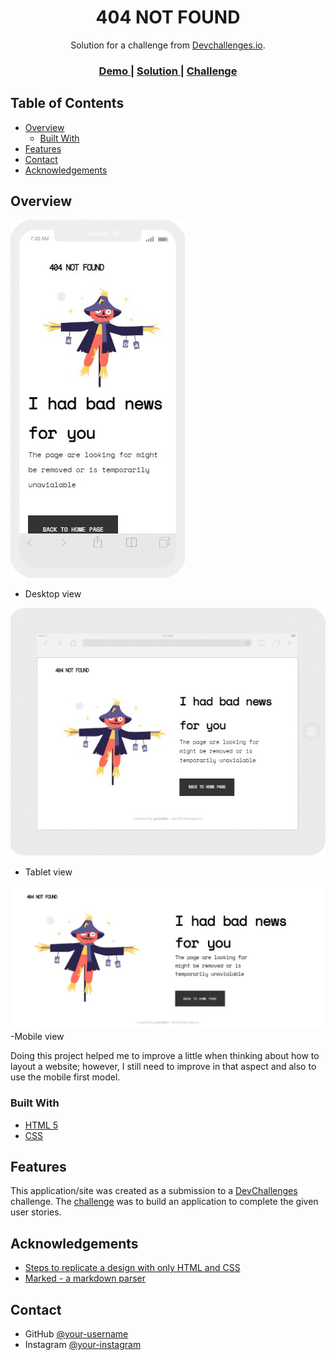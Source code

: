 <h1 align="center">404 NOT FOUND</h1>

<div align="center">
   Solution for a challenge from  <a href="http://devchallenges.io" target="_blank">Devchallenges.io</a>.
</div>

<div align="center">
  <h3>
    <a href="https://yomidev.github.io/404-not-found/">
      Demo
    </a>
    <span> | </span>
    <a href="https://github.com/yomidev/404-not-found">
      Solution
    </a>
    <span> | </span>
    <a href="https://devchallenges.io/challenges/wBunSb7FPrIepJZAg0sY">
      Challenge
    </a>
  </h3>
</div>

<!-- TABLE OF CONTENTS -->

## Table of Contents

- [Overview](#overview)
  - [Built With](#built-with)
- [Features](#features)
- [Contact](#contact)
- [Acknowledgements](#acknowledgements)

<!-- OVERVIEW -->

## Overview

![screenshot](https://github.com/yomidev/404-not-found/blob/main/screenshots/screen1.jpg)
 - Desktop view

 ![screenshot](https://github.com/yomidev/404-not-found/blob/main/screenshots/screen2.jpg)
 - Tablet view

 ![screenshot](https://github.com/yomidev/404-not-found/blob/main/screenshots/screen3.jpg)
 -Mobile view

 Doing this project helped me to improve a little when thinking about how to layout a website; however, I still need to improve in that aspect and also to use the mobile first model.


### Built With

<!-- This section should list any major frameworks that you built your project using. Here are a few examples.-->

- [HTML 5](https://developer.mozilla.org/es/docs/Glossary/HTML5)
- [CSS](https://www.w3schools.com/css/)


## Features

<!-- List the features of your application or follow the template. Don't share the figma file here :) -->

This application/site was created as a submission to a [DevChallenges](https://devchallenges.io/challenges) challenge. The [challenge](https://devchallenges.io/challenges/wBunSb7FPrIepJZAg0sY) was to build an application to complete the given user stories.


## Acknowledgements

<!-- This section should list any articles or add-ons/plugins that helps you to complete the project. This is optional but it will help you in the future. For exmpale -->

- [Steps to replicate a design with only HTML and CSS](https://devchallenges-blogs.web.app/how-to-replicate-design/)
- [Marked - a markdown parser](https://github.com/chjj/marked)

## Contact

- GitHub [@your-username](https://github.com/yomidev)
- Instagram [@your-instagram](https://www.instagram.com/devinfront/)
